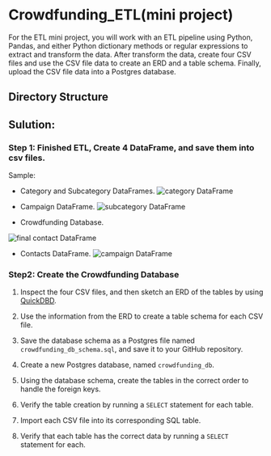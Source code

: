 # Crowdfunding_ETL(mini project)

For the ETL mini project, you will work with an ETL pipeline using Python, Pandas, and either Python dictionary methods or regular expressions to extract and transform the data. After  transform the data, create four CSV files and use the CSV file data to create an ERD and a table schema. Finally,  upload the CSV file data into a Postgres database.

## Directory Structure



## Sulution:

### Step 1: Finished ETL, Create 4 DataFrame, and save them into csv files.

Sample:
* Category and Subcategory DataFrames.
![category DataFrame](https://static.bc-edx.com/data/dl-1-2/m13/lms/img/category_DataFrame.png)

* Campaign DataFrame.
![subcategory DataFrame](https://static.bc-edx.com/data/dl-1-2/m13/lms/img/subcategory_DataFrame.png)

*  Crowdfunding Database.

![final contact DataFrame](https://static.bc-edx.com/data/dl-1-2/m13/lms/img/contact_DataFrame_final.png)

* Contacts DataFrame.
![campaign DataFrame](https://static.bc-edx.com/data/dl-1-2/m13/lms/img/campaign_DataFrame.png)


### Step2: Create the Crowdfunding Database

1. Inspect the four CSV files, and then sketch an ERD of the tables by using [QuickDBD](http://www.quickdatabasediagrams.com).

2. Use the information from the ERD to create a table schema for each CSV file.
  

3. Save the database schema as a Postgres file named `crowdfunding_db_schema.sql`, and save it to your GitHub repository.


4. Create a new Postgres database, named `crowdfunding_db`.

 
5. Using the database schema, create the tables in the correct order to handle the foreign keys.


6. Verify the table creation by running a `SELECT` statement for each table.


7. Import each CSV file into its corresponding SQL table.


8. Verify that each table has the correct data by running a `SELECT` statement for each.